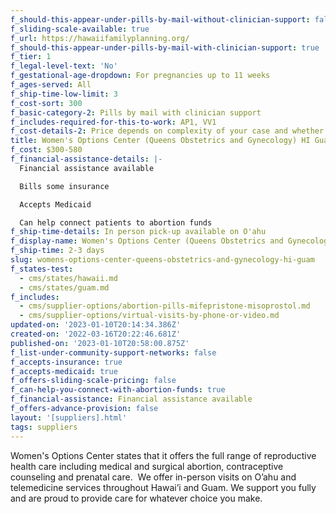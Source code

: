 ```yaml
---
f_should-this-appear-under-pills-by-mail-without-clinician-support: false
f_sliding-scale-available: true
f_url: https://hawaiifamilyplanning.org/
f_should-this-appear-under-pills-by-mail-with-clinician-support: true
f_tier: 1
f_legal-level-text: 'No'
f_gestational-age-dropdown: For pregnancies up to 11 weeks
f_ages-served: All
f_ship-time-low-limit: 3
f_cost-sort: 300
f_basic-category-2: Pills by mail with clinician support
f_includes-required-for-this-to-work: AP1, VV1
f_cost-details-2: Price depends on complexity of your case and whether you need an ultrasound
title: Women's Options Center (Queens Obstetrics and Gynecology) HI Guam
f_cost: $300-580
f_financial-assistance-details: |-
  Financial assistance available

  Bills some insurance

  Accepts Medicaid

  Can help connect patients to abortion funds
f_ship-time-details: In person pick-up available on O'ahu
f_display-name: Women's Options Center (Queens Obstetrics and Gynecology)
f_ship-time: 2-3 days
slug: womens-options-center-queens-obstetrics-and-gynecology-hi-guam
f_states-test:
  - cms/states/hawaii.md
  - cms/states/guam.md
f_includes:
  - cms/supplier-options/abortion-pills-mifepristone-misoprostol.md
  - cms/supplier-options/virtual-visits-by-phone-or-video.md
updated-on: '2023-01-10T20:14:34.386Z'
created-on: '2022-03-16T20:22:46.681Z'
published-on: '2023-01-10T20:58:00.875Z'
f_list-under-community-support-networks: false
f_accepts-insurance: true
f_accepts-medicaid: true
f_offers-sliding-scale-pricing: false
f_can-help-you-connect-with-abortion-funds: true
f_financial-assistance: Financial assistance available
f_offers-advance-provision: false
layout: '[suppliers].html'
tags: suppliers
---
```


Women's Options Center states that it offers the full range of reproductive health care including medical and surgical abortion, contraceptive counseling and prenatal care.  We offer in-person visits on O’ahu and telemedicine services throughout Hawai’i and Guam. We support you fully and are proud to provide care for whatever choice you make.
